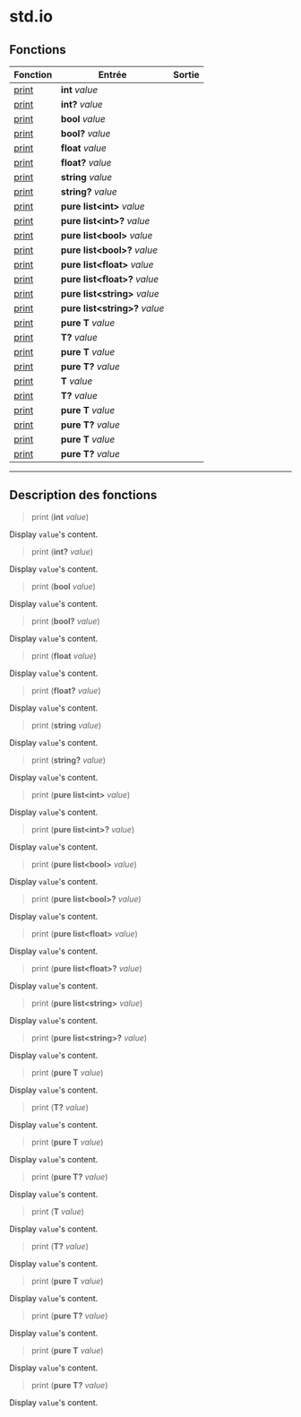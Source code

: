 # std.io

## Fonctions
|Fonction|Entrée|Sortie|
|-|-|-|
|[print](#func_0)|**int** *value*||
|[print](#func_1)|**int?** *value*||
|[print](#func_2)|**bool** *value*||
|[print](#func_3)|**bool?** *value*||
|[print](#func_4)|**float** *value*||
|[print](#func_5)|**float?** *value*||
|[print](#func_6)|**string** *value*||
|[print](#func_7)|**string?** *value*||
|[print](#func_8)|**pure list\<int>** *value*||
|[print](#func_9)|**pure list\<int>?** *value*||
|[print](#func_10)|**pure list\<bool>** *value*||
|[print](#func_11)|**pure list\<bool>?** *value*||
|[print](#func_12)|**pure list\<float>** *value*||
|[print](#func_13)|**pure list\<float>?** *value*||
|[print](#func_14)|**pure list\<string>** *value*||
|[print](#func_15)|**pure list\<string>?** *value*||
|[print](#func_16)|**pure T** *value*||
|[print](#func_17)|**T?** *value*||
|[print](#func_18)|**pure T** *value*||
|[print](#func_19)|**pure T?** *value*||
|[print](#func_20)|**T** *value*||
|[print](#func_21)|**T?** *value*||
|[print](#func_22)|**pure T** *value*||
|[print](#func_23)|**pure T?** *value*||
|[print](#func_24)|**pure T** *value*||
|[print](#func_25)|**pure T?** *value*||


***
## Description des fonctions

<a id="func_0"></a>
> print (**int** *value*)

Display `value`'s content.

<a id="func_1"></a>
> print (**int?** *value*)

Display `value`'s content.

<a id="func_2"></a>
> print (**bool** *value*)

Display `value`'s content.

<a id="func_3"></a>
> print (**bool?** *value*)

Display `value`'s content.

<a id="func_4"></a>
> print (**float** *value*)

Display `value`'s content.

<a id="func_5"></a>
> print (**float?** *value*)

Display `value`'s content.

<a id="func_6"></a>
> print (**string** *value*)

Display `value`'s content.

<a id="func_7"></a>
> print (**string?** *value*)

Display `value`'s content.

<a id="func_8"></a>
> print (**pure list\<int>** *value*)

Display `value`'s content.

<a id="func_9"></a>
> print (**pure list\<int>?** *value*)

Display `value`'s content.

<a id="func_10"></a>
> print (**pure list\<bool>** *value*)

Display `value`'s content.

<a id="func_11"></a>
> print (**pure list\<bool>?** *value*)

Display `value`'s content.

<a id="func_12"></a>
> print (**pure list\<float>** *value*)

Display `value`'s content.

<a id="func_13"></a>
> print (**pure list\<float>?** *value*)

Display `value`'s content.

<a id="func_14"></a>
> print (**pure list\<string>** *value*)

Display `value`'s content.

<a id="func_15"></a>
> print (**pure list\<string>?** *value*)

Display `value`'s content.

<a id="func_16"></a>
> print (**pure T** *value*)

Display `value`'s content.

<a id="func_17"></a>
> print (**T?** *value*)

Display `value`'s content.

<a id="func_18"></a>
> print (**pure T** *value*)

Display `value`'s content.

<a id="func_19"></a>
> print (**pure T?** *value*)

Display `value`'s content.

<a id="func_20"></a>
> print (**T** *value*)

Display `value`'s content.

<a id="func_21"></a>
> print (**T?** *value*)

Display `value`'s content.

<a id="func_22"></a>
> print (**pure T** *value*)

Display `value`'s content.

<a id="func_23"></a>
> print (**pure T?** *value*)

Display `value`'s content.

<a id="func_24"></a>
> print (**pure T** *value*)

Display `value`'s content.

<a id="func_25"></a>
> print (**pure T?** *value*)

Display `value`'s content.

